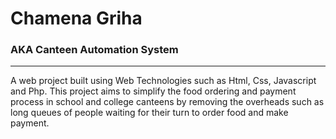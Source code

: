 # Chamena Griha
### AKA Canteen Automation System
--------------------------------
A web project built using Web Technologies such as Html, Css, Javascript and Php.
This project aims to simplify the food ordering and payment process in school and college canteens by removing the overheads such as long queues of people waiting for their turn to order food and make payment.

